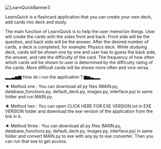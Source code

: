 ![LearnQuickBanner3](https://user-images.githubusercontent.com/85064536/131624128-1183481b-0673-47e6-bc25-9303555b2fed.jpg)

LearnQuick is a flashcard application that you can create your own deck, add cards into deck and study.

The main function of LearnQuick is to help the user memorize things. User will create the cards with the sides front and back. Front side will be the question, and back side will be the answer. After the desired number of cards, a deck is completed, for example: Physics deck. While studying deck, cards will be shown one by one and user has to guess the back side, the answer, and rate the difficulty of the card. The frequency of how often which cards will be shown to user is determined by the difficulty rating of the cards. More difficult cards will be shown more often and vice versa.

▂▂▃▅▆ How do i run the application ? ▆▅▃▂▂

★ Method one : You can download all py files (MAIN.py, database_functions.py, default_deck.py, images.py, interface.py) in same folder and run MAIN.py.

★ Method two : You can open CLICK HERE FOR EXE VERSION.txt in EXE VERSION folder and download the exe version of the application from the link in it.

★ Method three : You can download all py files (MAIN.py, database_functions.py, default_deck.py, images.py, interface.py) in same folder and convert MAIN.py to exe with any py to exe converter. Then you can run that exe to get access.
